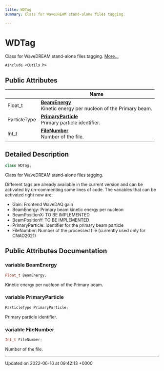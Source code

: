 ```yaml
---
title: WDTag
summary: Class for WaveDREAM stand-alone files tagging. 

---
```


# WDTag



Class for WaveDREAM stand-alone files tagging.  [More...](#detailed-description)


`#include <CUtils.h>`

## Public Attributes

|                | Name           |
| -------------- | -------------- |
| Float_t | **[BeamEnergy](/Classes/classWDTag.md#variable-beamenergy)** <br>Kinetic energy per nucleon of the Primary beam.  |
| ParticleType | **[PrimaryParticle](/Classes/classWDTag.md#variable-primaryparticle)** <br>Primary particle identifier.  |
| Int_t | **[FileNumber](/Classes/classWDTag.md#variable-filenumber)** <br>Number of the file.  |

## Detailed Description

```cpp
class WDTag;
```

Class for WaveDREAM stand-alone files tagging. 

Different tags are already available in the current version and can be activated by un-commenting some lines of code. The variables that can be activated right now are:

* Gain: Frontend WaveDAQ gain
* BeamEnergy: Primary beam kinetic energy per nucleon
* BeamPositionX: TO BE IMPLEMENTED
* BeamPositionY: TO BE IMPLEMENTED
* PrimaryParticle: Identifier for the primary beam particle
* FileNumber: Number of the processed file (currently used only for CNAO2021) 

## Public Attributes Documentation

### variable BeamEnergy

```cpp
Float_t BeamEnergy;
```

Kinetic energy per nucleon of the Primary beam. 

### variable PrimaryParticle

```cpp
ParticleType PrimaryParticle;
```

Primary particle identifier. 

### variable FileNumber

```cpp
Int_t FileNumber;
```

Number of the file. 

-------------------------------

Updated on 2022-06-16 at 09:42:13 +0000